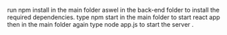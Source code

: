 run npm install in the main folder aswel in the back-end folder to install the required dependencies. type npm start in the main folder to start react app then in the main folder again type node app.js to start the server .
